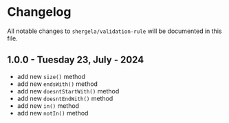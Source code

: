 # Changelog

All notable changes to `shergela/validation-rule` will be documented in this file.

## 1.0.0 - Tuesday 23, July - 2024

- add new `size()` method
- add new `endsWith()` method
- add new `doesntStartWith()` method
- add new `doesntEndWith()` method
- add new `in()` method
- add new `notIn()` method
